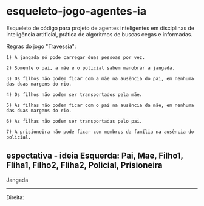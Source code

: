 # esqueleto-jogo-agentes-ia

Esqueleto de código para projeto de agentes inteligentes em disciplinas de inteligência artificial, prática de algoritmos de buscas cegas e informadas.

Regras do jogo "Travessia":
    
    1) A jangada só pode carregar duas pessoas por vez.
    
    2) Somente o pai, a mãe e o policial sabem manobrar a jangada.
    
    3) Os filhos não podem ficar com a mãe na ausência do pai, em nenhuma das duas margens do rio.
    
    4) Os filhos não podem ser transportados pela mãe.
    
    5) As filhas não podem ficar com o pai na ausência da mãe, em nenhuma das duas margens do rio.
    
    6) As filhas não podem ser transportadas pelo pai.
    
    7) A prisioneira não pode ficar com membros da família na ausência do policial.

espectativa - ideia
Esquerda: Pai, Mae, Filho1, Fliha1, Filho2, Fliha2, Policial, Prisioneira
------------------------------------------------------------------------------------------
Jangada

------------------------------------------------------------------------------------------
Direita: 